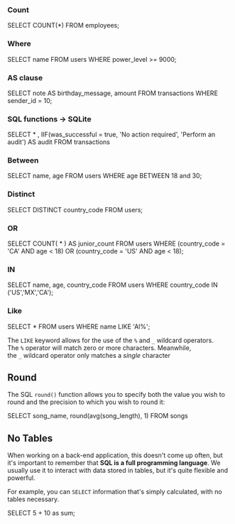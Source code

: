### Count
SELECT COUNT(*) 
FROM employees;

### Where
SELECT name 
FROM users 
WHERE power_level >= 9000;

### AS clause
SELECT note AS birthday_message, amount
FROM transactions WHERE sender_id = 10;

### SQL functions -> SQLite
SELECT * ,
  IIF(was_successful = true, 'No action required', 'Perform an audit') AS audit
  FROM transactions

### Between
SELECT name, age
FROM users
WHERE age BETWEEN 18 and 30;

### Distinct
SELECT DISTINCT country_code FROM users;

### OR
SELECT COUNT( * ) AS junior_count
FROM users
WHERE (country_code = 'CA' AND age < 18) 
   OR (country_code = 'US' AND age < 18);

### IN
SELECT name, age, country_code
  FROM users
  WHERE country_code IN ('US','MX','CA');

### Like
SELECT *
  FROM users
  WHERE name LIKE 'Al%';

The `LIKE` keyword allows for the use of the `%` and `_` wildcard operators. The `%` operator will match zero or more characters. Meanwhile, the `_` wildcard operator only matches a _single_ character

## Round
The SQL `round()` function allows you to specify both the value you wish to round and the precision to which you wish to round it:

SELECT song_name, round(avg(song_length), 1)
FROM songs

## No Tables

When working on a back-end application, this doesn't come up often, but it's important to remember that **SQL is a full programming language**. We usually use it to interact with data stored in tables, but it's quite flexible and powerful.

For example, you can `SELECT` information that's simply calculated, with no tables necessary.

SELECT 5 + 10 as sum;